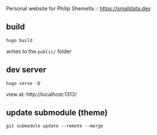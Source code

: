 Personal website for Philip Shemella :: https://smalldata.dev

## build

    hugo build

writes to the `public/` folder

## dev server

    hugo serve -D

view at: http://localhost:1313/

## update submodule (theme)

    git submodule update --remote --merge